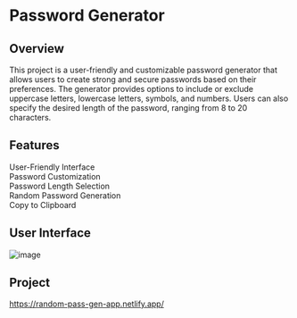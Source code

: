 # Password Generator

## Overview

This project is a user-friendly and customizable password generator that allows users to create strong and secure passwords based on their preferences. The generator           provides   options to include or exclude uppercase letters, lowercase letters, symbols, and numbers. Users can also specify the desired length of the password, ranging from    8 to 20        characters.

## Features

  User-Friendly Interface\
  Password Customization\
  Password Length Selection\
  Random Password Generation\
  Copy to Clipboard

## User Interface

  ![image](https://github.com/janith720/React-Password-Generator/assets/85020879/d1aa22bc-932e-49bc-b488-8b7ba494a9f0)

## Project

https://random-pass-gen-app.netlify.app/

  
  
